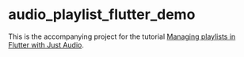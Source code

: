 # audio_playlist_flutter_demo

This is the accompanying project for the tutorial [Managing playlists in Flutter with Just Audio](https://suragch.medium.com/managing-playlists-in-flutter-with-just-audio-c4b8f2af12eb).